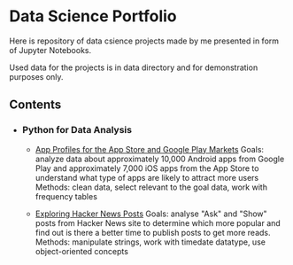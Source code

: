 # Data Science Portfolio

Here is repository of data csience projects made by me presented in form of Jupyter Notebooks.

Used data for the projects is in data directory and for demonstration purposes only.

## Contents

- ### Python for Data Analysis

    - [App Profiles for the App Store and Google Play Markets](https://github.com/liudmylaru/data-science-portfolio/blob/master/01_mobile_app_profiles/mob_apps.ipynb)
    Goals: analyze data about approximately 10,000 Android apps from Google Play and approximately 7,000 iOS apps from the App Store to understand what type of apps are likely to attract more users
    Methods: clean data, select relevant to the goal data, work with frequency tables
    
    - [Exploring Hacker News Posts](https://github.com/liudmylaru/data-science-portfolio/blob/master/02_hacker_news/hacker_news.ipynb)
    Goals: analyse "Ask" and "Show" posts from Hacker News site to determine which more popular and find out is there a better time to publish posts to get more reads.
    Methods: manipulate strings, work with timedate datatype, use object-oriented concepts
